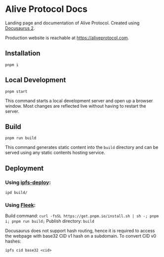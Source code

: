 # Alive Protocol Docs

Landing page and documentation of Alive Protocol. Created using [Docusaurus 2](https://v2.docusaurus.io).

Production website is reachable at https://aliveprotocol.com.

## Installation

```console
pnpm i
```

## Local Development

```console
pnpm start
```

This command starts a local development server and open up a browser window. Most changes are reflected live without having to restart the server.

## Build

```console
pnpm run build
```

This command generates static content into the `build` directory and can be served using any static contents hosting service.

## Deployment

### Using [ipfs-deploy](https://github.com/ipfs-shipyard/ipfs-deploy):
```console
ipd build/
```

### Using [Fleek](https://fleek.co):

Build command: `curl -fsSL https://get.pnpm.io/install.sh | sh -; pnpm i; pnpm run build;`
Publish directory: `build`

Docusaurus does not support hash routing, hence it is required to access the webpage with base32 CID v1 hash on a subdomain. To convert CID v0 hashes:
```console
ipfs cid base32 <cid>
```